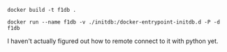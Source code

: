```
docker build -t f1db .
```

```
docker run --name f1db -v ./initdb:/docker-entrypoint-initdb.d -P -d f1db
```

I haven't actually figured out how to remote connect to it with python yet.
